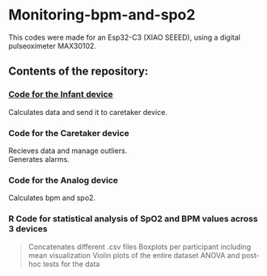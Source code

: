 # Monitoring-bpm-and-spo2

This codes were made for an Esp32-C3 (XIAO SEEED), using a digital pulseoximeter MAX30102.

## Contents of the repository:

### [Code for the Infant device](bpm_then_spo2_all.ino)
Calculates data and send it to caretaker device.

### Code for the Caretaker device
Recieves data and manage outliers.<br />
Generates alarms.

### Code for the Analog device
Calculates bpm and spo2.

### R Code for statistical analysis of SpO2 and BPM values across 3 devices
  >Concatenates different .csv files
  >Boxplots per participant including mean visualization
  >Violin plots of the entire dataset
  >ANOVA and post-hoc tests for the data
